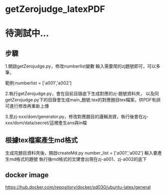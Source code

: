 # getZerojudge_latexPDF
# 待測試中...
## 步驟
1.開啟getZerojudge.py，修改numberlist變數
  輸入需要爬的zj題號即可，可以多筆，
  
   範例:numberlist = ['a001','a002'] 
  
  
2.執行getZerojudge.py，會在目前目錄底下生成對應的zj-題號資料夾，
以及同getZerojudge.py下的目錄會生成main_題號.tex的對應題目tex檔案，供PDF有誤可進行修改再重新上傳

3.至zj-xxx/dom/generator.py，修改對應題目的邏輯測資，執行後會在zj-xxx/dom/data/secret/這裡產生ans與in檔

## 根據tex檔案產生md格式
  生成完題目資料夾後，開啟createMd.py
  number_list = ['a001','a002'] 輸入要產生md格式的題號
  執行後md格式的文建會出現在zj-a001、zj-a002的底下

  ## docker image
  https://hub.docker.com/repository/docker/sd030/ubuntu-latex/general
